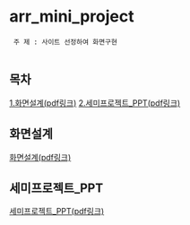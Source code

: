 # arr_mini_project

```
 주 제 : 사이트 선정하여 화면구현
 
```

## 목차
[1.화면설계(pdf링크)](https://github.com/Hwangsunae88/arr_mini_project/blob/b49fd2beab154bd151155741e601270dd2f098e6/%EC%95%84%EB%A5%B4%EB%A5%B4_%ED%99%94%EB%A9%B4%20%EC%84%A4%EA%B3%84_.pdf)
[2.세미프로젝트_PPT(pdf링크)](https://github.com/Hwangsunae88/arr_mini_project/blob/05f96c651c46ab2b7038f44ab763a195621aba61/%EC%95%84%EB%A5%B4%EB%A5%B4_PPT.pdf)<br>

## 화면설계
[화면설계(pdf링크)](https://github.com/Hwangsunae88/arr_mini_project/blob/b49fd2beab154bd151155741e601270dd2f098e6/%EC%95%84%EB%A5%B4%EB%A5%B4_%ED%99%94%EB%A9%B4%20%EC%84%A4%EA%B3%84_.pdf)

## 세미프로젝트_PPT
[세미프로젝트_PPT(pdf링크)](https://github.com/Hwangsunae88/arr_mini_project/blob/05f96c651c46ab2b7038f44ab763a195621aba61/%EC%95%84%EB%A5%B4%EB%A5%B4_PPT.pdf)<br>
